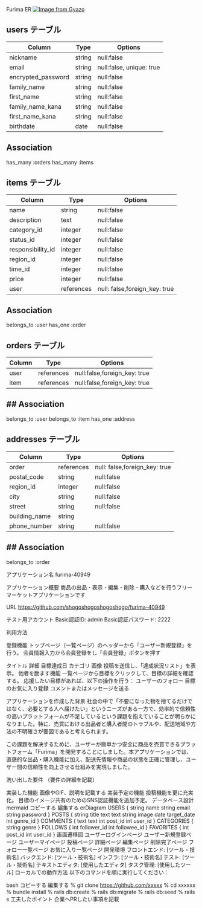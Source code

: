 Furima ER
[![Image from Gyazo](https://i.gyazo.com/a4ae87b27f14783b885766a78321c6be.gif)](https://gyazo.com/a4ae87b27f14783b885766a78321c6be)
## users テーブル

|Column               |Type  |Options                  |
|---------------------|------|-------------------------|
|nickname             |string|null:false               |  
|email                |string|null:false, unique: true |
|encrypted_password   |string|null:false               |
|family_name          |string|null:false               |
|first_name           |string|null:false               |  
|family_name_kana     |string|null:false               |
|first_name_kana      |string|null:false               |
|birthdate            |date  |null:false               |

## Association

has_many :orders
has_many :items

## items テーブル

|Column               |Type  |Options                          |
|---------------------|------|---------------------------------|
|name                 |string|null:false                       |
|description          |text  |null:false                       |
|category_id          |integer|null:false                      |
|status_id            |integer|null:false                      |  
|responsibility_id    |integer|null:false                      |
|region_id            |integer|null:false                      |
|time_id              |integer|null:false                      |
|price                |integer|null:false                      |
|user                 |references|null: false,foreign_key: true|


## Association

belongs_to :user
has_one :order

## orders テーブル

|Column               |Type  |Options                           |
|---------------------|------|----------------------------------|
|user                 |references|null:false,foreign_key: true  |  
|item                 |references|null:false,foreign_key: true  |


## ## Association

belongs_to :user
belongs_to :item
has_one :address

## addresses テーブル

|Column               |Type  |Options                          |
|---------------------|------|---------------------------------|
|order                |references|null: false,foreign_key: true|   
|postal_code          |string|null:false                       |
|region_id            |integer|null:false                      |
|city                 |string|null:false                       |
|street               |string|null:false                       |  
|building_name        |string|                                 |
|phone_number         |string|null:false                       |        

## ## Association

belongs_to :order

アプリケーション名
furima-40949

アプリケーション概要
商品の出品・表示・編集・削除・購入などを行うフリーマーケットアプリケーションです

URL
https://github.com/shogoshogoshogoshogo/furima-40949

テスト用アカウント
Basic認証ID: admin
Basic認証パスワード: 2222

利用方法

登録機能
トップページ（一覧ページ）のヘッダーから「ユーザー新規登録」を行う。
会員情報入力から会員登録をし「会員登録」ボタンを押す


タイトル
詳細
目標達成日
カテゴリ
画像
投稿を送信し、「達成状況リスト」を表示。
他者を励ます機能
一覧ページから目標をクリックして、目標の詳細を確認する。
応援したい目標があれば、以下の操作を行う：
ユーザーのフォロー
目標のお気に入り登録
コメントまたはメッセージを送る

アプリケーションを作成した背景
社会の中で「不要になった物を捨てるだけではなく、必要とする人へ届けたい」というニーズがある一方で、効率的で信頼性の高いプラットフォームが不足しているという課題を抱えていることが明らかになりました。特に、売買における出品者と購入者間のトラブルや、配送地域や方法の不明確さが要因であると考えられます。

この課題を解決するために、ユーザーが簡単かつ安全に商品を売買できるプラットフォーム「Furima」を開発することにしました。本アプリケーションでは、直感的な出品・購入機能に加え、配送先情報や商品の状態を正確に管理し、ユーザー間の信頼性を向上させる仕組みを実現しました。

洗い出した要件
（要件の詳細を記載）

実装した機能
画像やGIF、説明を記載する
実装予定の機能
投稿機能を更に充実化。
目標のイメージ共有のためのSNS認証機能を追加予定。
データベース設計
mermaid
コピーする
編集する
erDiagram
USERS {
  string name
  string email
  string password
}
POSTS {
  string title
  text text
  string image
  date target_date
  int genre_id
}
COMMENTS {
  text text
  int post_id
  int user_id
}
CATEGORIES {
  string genre
}
FOLLOWS {
  int follower_id
  int followee_id
}
FAVORITES {
  int post_id
  int user_id
}
画面遷移図
ユーザーログインページ
ユーザー新規登録ページ
ユーザーマイページ
投稿ページ
詳細ページ
編集ページ
削除完了ページ
フォロー一覧ページ
お気に入り一覧ページ
開発環境
フロントエンド: [ツール・技術名]
バックエンド: [ツール・技術名]
インフラ: [ツール・技術名]
テスト: [ツール・技術名]
テキストエディタ: [使用したエディタ]
タスク管理: [使用したツール]
ローカルでの動作方法
以下のコマンドを順に実行してください：

bash
コピーする
編集する
% git clone https://github.com/xxxxx
% cd xxxxxx
% bundle install
% rails db:create
% rails db:migrate
% rails db:seed
% rails s
工夫したポイント
企業へPRしたい事項を記載

